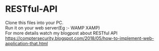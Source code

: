 # RESTful-API
Clone this files into your PC.
<br>
Run it on your web server(Eg :- WAMP XAMP) 
<br>For more details watch my blogpost about RESTful API <br> https://comptersecurity.blogspot.com/2018/05/how-to-implement-web-application-that.html
